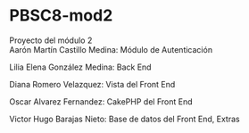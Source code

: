 PBSC8-mod2
==========

Proyecto del módulo 2   
Aarón Martín Castillo Medina: Módulo de Autenticación   

Lilia Elena González Medina: Back End

Diana Romero Velazquez: Vista del Front End

Oscar Alvarez Fernandez: CakePHP del Front End   

Victor Hugo Barajas Nieto: Base de datos del Front End, Extras     


